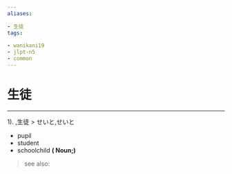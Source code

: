```yaml
---
aliases:
    
- 生徒
tags:
    
- wanikani19
- jlpt-n5
- common
---
```


# 生徒
---
1).
,生徒 > せいと,せいと

- pupil
- student
- schoolchild
**( Noun;)**
> see also: 
            